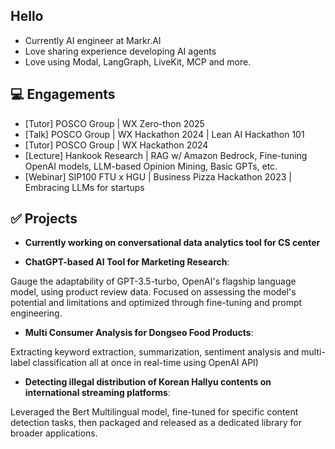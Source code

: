 ## Hello
- Currently AI engineer at Markr.AI
- Love sharing experience developing AI agents
- Love using Modal, LangGraph, LiveKit, MCP and more.
 
## 💻 Engagements
- [Tutor] POSCO Group | WX Zero-thon 2025
- [Talk] POSCO Group | WX Hackathon 2024 | Lean AI Hackathon 101
- [Tutor] POSCO Group | WX Hackathon 2024
- [Lecture] Hankook Research | RAG w/ Amazon Bedrock, Fine-tuning OpenAI models, LLM-based Opinion Mining, Basic GPTs, etc.
- [Webinar] SIP100 FTU x HGU | Business Pizza Hackathon 2023 | Embracing LLMs for startups

## ✅ Projects
- **Currently working on conversational data analytics tool for CS center**

- **ChatGPT-based AI Tool for Marketing Research**:

Gauge the adaptability of GPT-3.5-turbo, OpenAI's flagship language model, using product review data. Focused on assessing the model's potential and limitations and optimized through fine-tuning and prompt engineering.
- **Multi Consumer Analysis for Dongseo Food Products**:
 
Extracting keyword extraction, summarization, sentiment analysis and multi-label classification all at once in real-time using OpenAI API)
- **Detecting illegal distribution of Korean Hallyu contents on international streaming platforms**:

Leveraged the Bert Multilingual model, fine-tuned for specific content detection tasks, then packaged and released as a dedicated library for broader applications.
